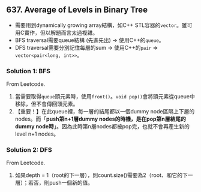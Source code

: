 ## 637. Average of Levels in Binary Tree

- 需要用到dynamically growing array結構，如C++ STL容器的`vector`。雖可用C實作，但以解題而言太過複雜。
- BFS traversal需要queue結構 (先進先出) → 使用C++的`queue`。
- DFS traversal需要分別記住每層的sum → 使用C++的`pair` ⇒ `vector<pair<long, int>>`。

### Solution 1: BFS

From Leetcode.

1. 當需要取得`queue`頭元素時，使用`front()`。`void pop()`會將頭元素從queue中移除，但不會傳回頭元素。
2. 【重要！】在此queue裡，每一層的結尾都以一個dummy node區隔上下層的nodes。而「**push第n+1層dummy nodes的時機，是在pop第n層結尾的dummy node時**」。因為此時第n層nodes都被pop完，也就不會再產生新的level n+1 nodes。

### Solution 2: DFS

From Leetcode.

1. 如果depth = 1（root的下一層），則count.size()需要為2（root、和它的下一層）；若否，則push一個新的值。